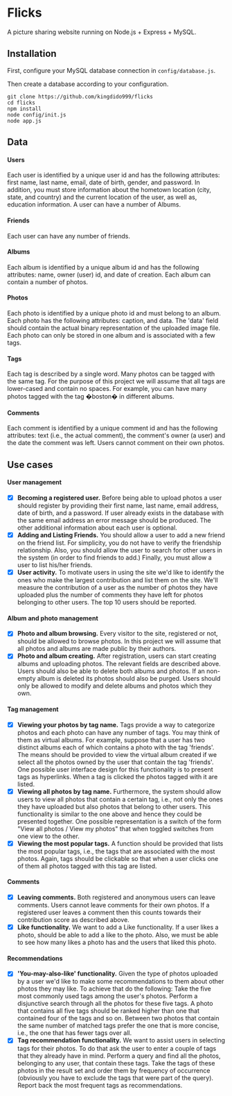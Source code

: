 # Flicks

A picture sharing website running on Node.js + Express + MySQL.

## Installation

First, configure your MySQL database connection in `config/database.js`.

Then create a database according to your configuration.

```
git clone https://github.com/kingdido999/flicks
cd flicks
npm install
node config/init.js
node app.js
```

## Data

#### Users

Each user is identified by a unique user id and has the following attributes: first name, last name, email, date of birth, gender, and password. In addition, you must store information about the hometown location (city, state, and country) and the current location of the user, as well as, education information. A user can have a number of Albums.

#### Friends

Each user can have any number of friends.

#### Albums

Each album is identified by a unique album id and has the following attributes: name, owner (user) id, and date of creation. Each album can contain a number of photos.

#### Photos

Each photo is identified by a unique photo id and must belong to an album. Each photo has the following attributes: caption, and data. The 'data' field should contain the actual binary representation of the uploaded image file. Each photo can only be stored in one album and is associated with a few tags.

#### Tags

Each tag is described by a single word. Many photos can be tagged with the same tag. For the purpose of this project we will assume that all tags are lower-cased and contain no spaces. For example, you can have many photos tagged with the tag �boston� in different albums.

#### Comments

Each comment is identified by a unique comment id and has the following attributes: text (i.e., the actual comment), the comment's owner (a user) and the date the comment was left. Users cannot comment on their own photos.

## Use cases

#### User management

- [x] **Becoming a registered user.** Before being able to upload photos a user should register by providing their first name, last name, email address, date of birth, and a password. If user already exists in the database with the same email address an error message should be produced. The other additional information about each user is optional.
- [x] **Adding and Listing Friends.** You should allow a user to add a new friend on the friend list. For simplicity, you do not have to verify the friendship relationship. Also, you should allow the user to search for other users in the system (in order to find friends to add.) Finally, you must allow a user to list his/her friends.
- [x] **User activity.** To motivate users in using the site we'd like to identify the ones who make the largest contribution and list them on the site. We'll measure the contribution of a user as the number of photos they have uploaded plus the number of comments they have left for photos belonging to other users. The top 10 users should be reported.

#### Album and photo management

- [x] **Photo and album browsing.** Every visitor to the site, registered or not, should be allowed to browse photos. In this project we will assume that all photos and albums are made public by their authors.
- [x] **Photo and album creating.** After registration, users can start creating albums and uploading photos. The relevant fields are described above. Users should also be able to delete both albums and photos. If an non-empty album is deleted its photos should also be purged. Users should only be allowed to modify and delete albums and photos which they own.

#### Tag management

- [x] **Viewing your photos by tag name.** Tags provide a way to categorize photos and each photo can have any number of tags. You may think of them as virtual albums. For example, suppose that a user has two distinct albums each of which contains a photo with the tag 'friends'. The means should be provided to view the virtual album created if we select all the photos owned by the user that contain the tag 'friends'. One possible user interface design for this functionality is to present tags as hyperlinks. When a tag is clicked the photos tagged with it are listed.
- [x] **Viewing all photos by tag name.** Furthermore, the system should allow users to view all photos that contain a certain tag, i.e., not only the ones they have uploaded but also photos that belong to other users. This functionality is similar to the one above and hence they could be presented together. One possible representation is a switch of the form "View all photos / View my photos" that when toggled switches from one view to the other.
- [x] **Viewing the most popular tags.** A function should be provided that lists the most popular tags, i.e., the tags that are associated with the most photos. Again, tags should be clickable so that when a user clicks one of them all photos tagged with this tag are listed.

#### Comments

- [x] **Leaving comments.** Both registered and anonymous users can leave comments. Users cannot leave comments for their own photos. If a registered user leaves a comment then this counts towards their contribution score as described above.
- [x] **Like functionality.** We want to add a Like functionality. If a user likes a photo, should be able to add a like to the photo. Also, we must be able to see how many likes a photo has and the users that liked this photo.

#### Recommendations

- [x] **'You-may-also-like' functionality.** Given the type of photos uploaded by a user we'd like to make some recommendations to them about other photos they may like. To achieve that do the following: Take the five most commonly used tags among the user's photos. Perform a disjunctive search through all the photos for these five tags. A photo that contains all five tags should be ranked higher than one that contained four of the tags and so on. Between two photos that contain the same number of matched tags prefer the one that is more concise, i.e., the one that has fewer tags over all.
- [x] **Tag recommendation functionality.** We want to assist users in selecting tags for their photos. To do that ask the user to enter a couple of tags that they already have in mind. Perform a query and find all the photos, belonging to any user, that contain these tags. Take the tags of these photos in the result set and order them by frequency of occurrence (obviously you have to exclude the tags that were part of the query). Report back the most frequent tags as recommendations.
